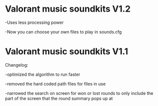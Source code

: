 # Valorant music soundkits V1.2

-Uses less processing power

-Now you can choose your own files to play in sounds.cfg 


# Valorant music soundkits V1.1

Changelog:

-optimized the algorithm to run faster 

-removed the hard coded path files for files in use

-narrowed the search on screen for won or lost rounds to only include the part of the screen that the round summary pops up at
